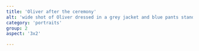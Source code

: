 ```yaml
---
title: 'Oliver after the ceremony'
alt: 'wide shot of Oliver dressed in a grey jacket and blue pants standing in front of Sterling Pond with mountain view'
category: 'portraits'
group: 2
aspect: '3x2'

---
```

